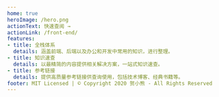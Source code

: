 ```yaml
---
home: true
heroImage: /hero.png
actionText: 快速查阅 →
actionLink: /front-end/
features:
- title: 全栈体系
  details: 涵盖前端、后端以及办公和开发中常用的知识，进行整理。
- title: 知识速查
  details: 以最精简的内容提供相关解决方案，一站式知识速查。
- title: 参考链接
  details: 提供高质量参考链接供查询使用，包括技术博客、经典书籍等。
footer: MIT Licensed | © Copyright 2020 贺小熊 - All Rights Reserved
---
```

